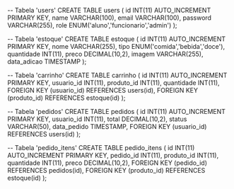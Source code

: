 -- Tabela 'users'
CREATE TABLE users (
    id INT(11) AUTO_INCREMENT PRIMARY KEY,
    name VARCHAR(100),
    email VARCHAR(100),
    password VARCHAR(255),
    role ENUM('aluno','funcionario','admin')
);

-- Tabela 'estoque'
CREATE TABLE estoque (
    id INT(11) AUTO_INCREMENT PRIMARY KEY,
    nome VARCHAR(255),
    tipo ENUM('comida','bebida','doce'),
    quantidade INT(11),
    preco DECIMAL(10,2),
    imagem VARCHAR(255),
    data_adicao TIMESTAMP
);

-- Tabela 'carrinho'
CREATE TABLE carrinho (
    id INT(11) AUTO_INCREMENT PRIMARY KEY,
    usuario_id INT(11),
    produto_id INT(11),
    quantidade INT(11),
    FOREIGN KEY (usuario_id) REFERENCES users(id),
    FOREIGN KEY (produto_id) REFERENCES estoque(id)
);

-- Tabela 'pedidos'
CREATE TABLE pedidos (
    id INT(11) AUTO_INCREMENT PRIMARY KEY,
    usuario_id INT(11),
    total DECIMAL(10,2),
    status VARCHAR(50),
    data_pedido TIMESTAMP,
    FOREIGN KEY (usuario_id) REFERENCES users(id)
);

-- Tabela 'pedido_itens'
CREATE TABLE pedido_itens (
    id INT(11) AUTO_INCREMENT PRIMARY KEY,
    pedido_id INT(11),
    produto_id INT(11),
    quantidade INT(11),
    preco DECIMAL(10,2),
    FOREIGN KEY (pedido_id) REFERENCES pedidos(id),
    FOREIGN KEY (produto_id) REFERENCES estoque(id)
);
